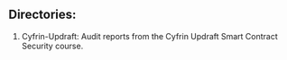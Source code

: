 ## Directories:
1. Cyfrin-Updraft: Audit reports from the Cyfrin Updraft Smart Contract Security course.
